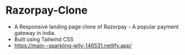 # Razorpay-Clone
- A Responsive landing page clone of Razorpay - A popular payment gateway in India.
- Built using Tailwind CSS 
- https://main--sparkling-jelly-146531.netlify.app/
